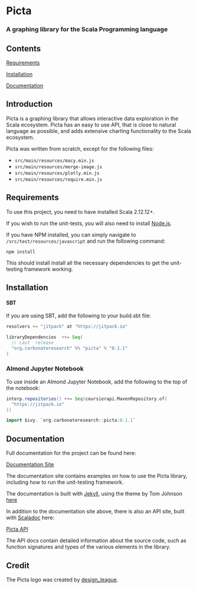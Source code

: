 # Picta

### A graphing library for the Scala Programming language

## Contents 

[Requirements](#requirements)

[Installation](#installation)

[Documentation](#documentation)

## Introduction

Picta is a graphing library that allows interactive data exploration in the Scala ecosystem. Picta has an easy to use API, that is close to natural language as possible, and adds extensive charting functionality to the Scala ecosystem.

Picta was written from scratch, except for the following files:

- ```src/main/resources/macy.min.js```
- ```src/main/resources/merge-image.js```
- ```src/main/resources/plotly.min.js```
- ```src/main/resources/require.min.js```

## Requirements

To use this project, you need to have installed Scala 2.12.12+.

If you wish to run the unit-tests, you will also need to install [Node.js](https://nodejs.org/en/). 

If you have NPM installed, you can simply navigate to ```/src/test/resources/javascript``` and run the following command:

```shell
npm install
```

This should install install all the necessary dependencies to get the unit-testing framework working.

## Installation

#### SBT

If you are using SBT, add the following to your build.sbt file:

```scala
resolvers += "jitpack" at "https://jitpack.io"

libraryDependencies  ++= Seq(
  // Last  release
  "org.carbonateresearch" %% "picta" % "0.1.1"
)
```

### Almond Jupyter Notebook

To use inside an Almond Jupyter Notebook, add the following to the top of the notebook:

```scala
interp.repositories() ++= Seq(coursierapi.MavenRepository.of(
  "https://jitpack.io"
))

import $ivy. `org.carbonateresearch::picta:0.1.1`
```

## Documentation

Full documentation for the project can be found here:

[Documentation Site](https://acse-fk4517.github.io/picta-docs/index.html)

The documentation site contains examples on how to use the Picta library, including how to run the unit-testing framework.

The documentation is built with [Jekyll](https://jekyllrb.com), using the theme by Tom Johnson [here](https://github.com/tomjoht/documentation-theme-jekyll)

In addition to the documentation site above, there is also an API site, built with [Scaladoc](https://docs.scala-lang.org/overviews/scaladoc/for-library-authors.html) here:

[Picta API](https://acse-fk4517.github.io/picta-api/)

The API docs contain detailed information about the source code, such as function signatures and types of the various elements in the library.

## Credit

The Picta logo was created by [design_league](https://www.fiverr.com/design_league).

















